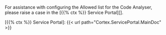 For assistance with configuring the Allowed list for the Code Analyser, please raise a case in the [{{% ctx %}} Service Portal][].

[{{% ctx %}} Service Portal]: {{< url path="Cortex.ServicePortal.MainDoc" >}}
